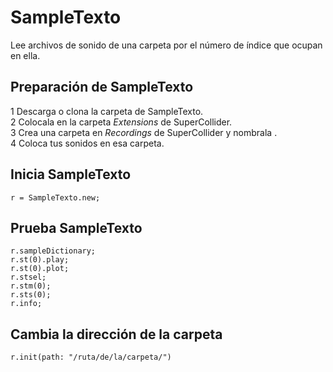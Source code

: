 # SampleTexto

Lee archivos de sonido de una carpeta por el número de índice que ocupan en ella.

## Preparación de SampleTexto
1 Descarga o clona la carpeta de SampleTexto.  
2 Colocala en la carpeta *Extensions* de SuperCollider.  
3 Crea una carpeta en *Recordings* de SuperCollider y nombrala <sampletexto>.  
4 Coloca tus sonidos en esa carpeta.  
## Inicia SampleTexto
```
r = SampleTexto.new;
```
## Prueba SampleTexto
```
r.sampleDictionary;
r.st(0).play;
r.st(0).plot;
r.stsel;
r.stm(0);
r.sts(0);
r.info;

```
## Cambia la dirección de la carpeta
```
r.init(path: "/ruta/de/la/carpeta/")
```
